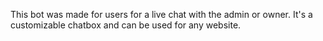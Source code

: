 This bot was made for users for a live chat with the admin or owner.
It's a customizable chatbox and can be used for any website.
